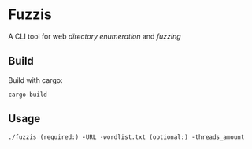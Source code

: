 # Fuzzis
A CLI tool for web *directory enumeration* and *fuzzing*

## Build
Build with cargo:
```
cargo build
```

## Usage
```
./fuzzis (required:) -URL -wordlist.txt (optional:) -threads_amount
```